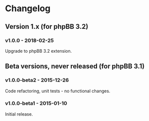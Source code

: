 # Changelog

## Version 1.x (for phpBB 3.2)

### v1.0.0 - 2018-02-25

Upgrade to phpBB 3.2 extension.

## Beta versions, never released (for phpBB 3.1)

### v1.0.0-beta2 - 2015-12-26

Code refactoring, unit tests - no functional changes.

### v1.0.0-beta1 - 2015-01-10

Initial release.

